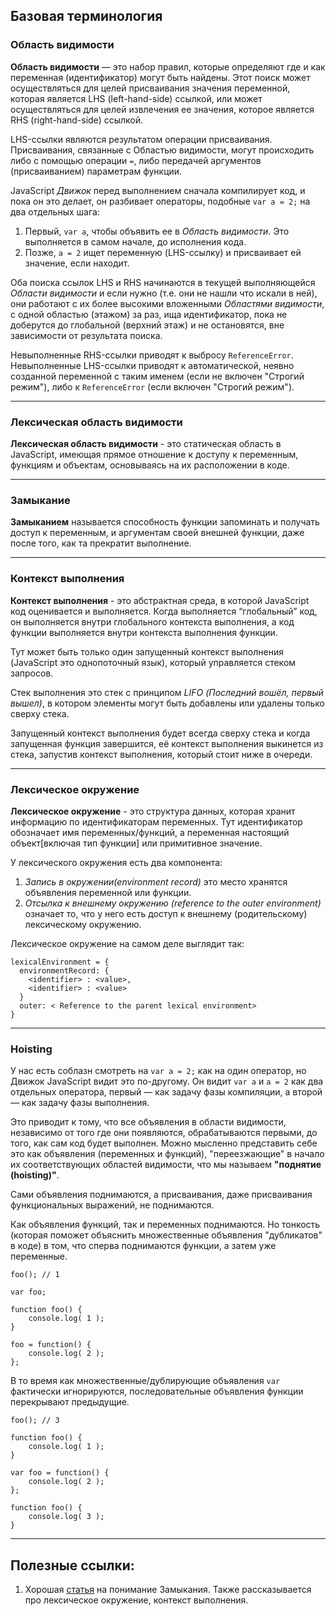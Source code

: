 ## Базовая терминология

### Область видимости

**Область видимости** — это набор правил, которые определяют где и как переменная (идентификатор) могут быть найдены.
Этот поиск может осуществляться для целей присваивания значения переменной, которая является LHS (left-hand-side)
ссылкой, или может осуществляться для целей извлечения ее значения, которое является RHS (right-hand-side) ссылкой.

LHS-ссылки являются результатом операции присваивания. Присваивания, связанные с Областью видимости, могут
происходить либо с помощью операции `=`, либо передачей аргументов (присваиванием) параметрам функции.

JavaScript *Движок* перед выполнением сначала компилирует код, и пока он это делает, он разбивает операторы, 
подобные `var a = 2;` на два отдельных шага:

1. Первый, `var a`, чтобы объявить ее в *Область видимости*. Это выполняется в самом начале, до исполнения кода.
2. Позже, `a = 2` ищет переменную (LHS-ссылку) и присваивает ей значение, если находит.

Оба поиска ссылок LHS и RHS начинаются в текущей выполняющейся *Области видимости* и если нужно
(т.е. они не нашли что искали в ней), они работают с их более высокими вложенными *Областями видимости*,
с одной областью (этажом) за раз, ища идентификатор, пока не доберутся до глобальной (верхний этаж) и
не остановятся, вне зависимости от результата поиска.

Невыполненные RHS-ссылки приводят к выбросу `ReferenceError`. Невыполненные LHS-ссылки приводят к автоматической,
неявно созданной переменной с таким именем (если не включен "Строгий режим"), либо к `ReferenceError`
(если включен "Строгий режим").

___

### Лексическая область видимости

**Лексическая область видимости** - это статическая область в JavaScript, имеющая прямое отношение к доступу
к переменным, функциям и объектам, основываясь на их расположении в коде.

___

### Замыкание

**Замыканием** называется способность функции запоминать и получать доступ к переменным, и аргументам своей
внешней функции, даже после того, как та прекратит выполнение.

___

### Контекст выполнения

**Контекст выполнения** - это абстрактная среда, в которой JavaScript код оценивается и выполняется.
Когда выполняется “глобальный” код, он выполняется внутри глобального контекста выполнения, а код
функции выполняется внутри контекста выполнения функции.

Тут может быть только один запущенный контекст выполнения (JavaScript это однопоточный язык),
который управляется стеком запросов.

Стек выполнения это стек с принципом *LIFO (Последний вошёл, первый вышел)*, в котором элементы могут
быть добавлены или удалены только сверху стека.

Запущенный контекст выполнения будет всегда сверху стека и когда запущенная функция завершится,
её контекст выполнения выкинется из стека, запустив контекст выполнения, который стоит ниже в очереди.

___

### Лексическое окружение

**Лексическое окружение** - это структура данных, которая хранит информацию по идентификаторам переменных.
Тут идентификатор обозначает имя переменных/функций, а переменная настоящий объект[включая тип функции]
или примитивное значение.

У лексического окружения есть два компонента:

1. *Запись в окружении(environment record)* это место хранятся объявления переменной или функции.
2. *Отсылка к внешнему окружению (reference to the outer environment)* означает то, что у него есть доступ
к внешнему (родительскому) лексическому окружению.

Лексическое окружение на самом деле выглядит так:

    lexicalEnvironment = {
      environmentRecord: {
        <identifier> : <value>,
        <identifier> : <value>
      }
      outer: < Reference to the parent lexical environment>
    }

___

### Hoisting

У нас есть соблазн смотреть на `var a = 2;` как на один оператор, но Движок JavaScript видит это по-другому.
Он видит `var a` и `a = 2` как два отдельных оператора, первый — как задачу фазы компиляции, а второй — как
задачу фазы выполнения.

Это приводит к тому, что все объявления в области видимости, независимо от того где они появляются,
обрабатываются первыми, до того, как сам код будет выполнен. Можно мысленно представить себе это как
объявления (переменных и функций), "переезжающие" в начало их соответствующих областей видимости, что мы
называем **"поднятие (hoisting)"**.

Сами объявления поднимаются, а присваивания, даже присваивания функциональных выражений, не поднимаются.

Как объявления функций, так и переменных поднимаются. Но тонкость (которая поможет объяснить множественные
объявления "дубликатов" в коде) в том, что сперва поднимаются функции, а затем уже переменные.


    foo(); // 1
    
    var foo;
    
    function foo() {
        console.log( 1 );
    }
    
    foo = function() {
        console.log( 2 );
    };


В то время как множественные/дублирующие объявления `var` фактически игнорируются, последовательные
объявления функции перекрывают предыдущие.

    foo(); // 3
    
    function foo() {
        console.log( 1 );
    }
    
    var foo = function() {
        console.log( 2 );
    };
    
    function foo() {
        console.log( 3 );
    }

___

## Полезные ссылки:
1. Хорошая [статья](https://medium.com/@stasonmars/%D0%BF%D0%BE%D0%BD%D0%B8%D0%BC%D0%B0%D0%B5%D0%BC-%D0%B7%D0%B0%D0%BC%D1%8B%D0%BA%D0%B0%D0%BD%D0%B8%D1%8F-%D0%B2-javascript-%D1%80%D0%B0%D0%B7-%D0%B8-%D0%BD%D0%B0%D0%B2%D1%81%D0%B5%D0%B3%D0%B4%D0%B0-c211805b6898)
на понимание Замыкания. Также рассказывается про лексическое окружение, контекст выполнения.
